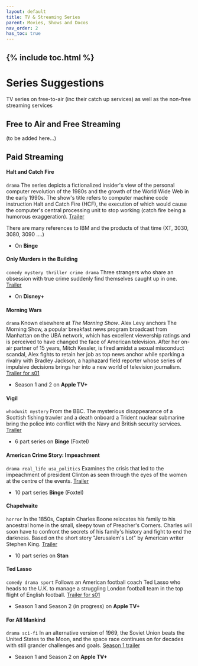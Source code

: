 ```yaml
---
layout: default
title: TV & Streaming Series
parent: Movies, Shows and Docos
nav_order: 2
has_toc: true
---
```


{% include toc.html %}
----
# Series Suggestions
TV series on free-to-air (inc their catch up services) as well as the non-free streaming services
## Free to Air and Free Streaming
(to be added here...)

## Paid Streaming

#### Halt and Catch Fire
`drama` 
The series depicts a fictionalized insider's view of the personal computer revolution of the 1980s and the growth of the World Wide Web in the early 1990s. The show's title refers to computer machine code instruction Halt and Catch Fire (HCF), the execution of which would cause the computer's central processing unit to stop working (catch fire being a humorous exaggeration). [Trailer](https://youtu.be/pWrioRji60A)

There are many references to IBM and the products of that time (XT, 3030, 3080, 3090 ….)
- On **Binge**

#### Only Murders in the Building
`comedy mystery thriller crime drama` Three strangers who share an obsession with true crime suddenly find themselves caught up in one. [Trailer](https://youtu.be/-V1rQdXXXyI)
- On **Disney+**


#### Morning Wars
`drama`
Known elsewhere at *The Morning Show*. Alex Levy anchors The Morning Show, a popular breakfast news program broadcast from Manhattan on the UBA network, which has excellent viewership ratings and is perceived to have changed the face of American television.  After her on-air partner of 15 years, Mitch Kessler, is fired amidst a sexual misconduct scandal, Alex fights to retain her job as top news anchor while sparking a rivalry with Bradley Jackson, a haphazard field reporter whose series of impulsive decisions brings her into a new world of television journalism. [Trailer for s01](https://youtu.be/ZPYUpfIoM9w)
- Season 1 and 2 on **Apple TV+**

#### Vigil
`whodunit mystery`
From the BBC. The mysterious disappearance of a Scottish fishing trawler and a death onboard a Trident nuclear submarine bring the police into conflict with the Navy and British security services. [Trailer](https://youtu.be/3XRW0kfI2As)
- 6 part series on **Binge** (Foxtel)

#### American Crime Story: Impeachment
`drama real_life usa_politics`
Examines the crisis that led to the impeachment of president Clinton as seen through the eyes of the women at the centre of the events. [Trailer](https://youtu.be/HY3CH0_KoJU)
- 10 part series **Binge** (Foxtel)

#### Chapelwaite
`horror`
In the 1850s, Captain Charles Boone relocates his family to his ancestral home in the small, sleepy town of Preacher's Corners. Charles will soon have to confront the secrets of his family's history and fight to end the darkness.  Based on the short story "Jerusalem's Lot" by American writer Stephen King. [Trailer](https://youtu.be/5Oe21SFan_0)
- 10 part series on **Stan**


#### Ted Lasso
 `comedy drama sport`
Follows an American football coach Ted Lasso who heads to the U.K. to manage a struggling London football team in the top flight of English football. [Trailer for s01](https://youtu.be/3u7EIiohs6U)
- Season 1 and Season 2 (in progress) on **Apple TV+**

#### For All Mankind
`drama sci-fi`
In an alternative version of 1969, the Soviet Union beats the United States to the Moon, and the space race continues on for decades with still grander challenges and goals.
[Season 1 trailer](https://youtu.be/HZS9M52Bd_w)

- Season 1 and Season 2 on **Apple TV+**

